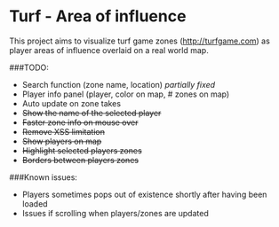 Turf - Area of influence
============

This project aims to visualize turf game zones (http://turfgame.com) as player
areas of influence overlaid on a real world map.


###TODO:
- Search function (zone name, location)  _partially fixed_
- Player info panel (player, color on map, # zones on map)
- Auto update on zone takes
- ~~Show the name of the selected player~~
- ~~Faster zone info on mouse over~~
- ~~Remove XSS limitation~~
- ~~Show players on map~~
- ~~Highlight selected players zones~~
- ~~Borders between players zones~~

###Known issues:
- Players sometimes pops out of existence shortly after having been loaded
- Issues if scrolling when players/zones are updated
